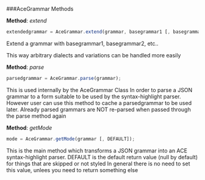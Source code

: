 

###AceGrammar Methods

    


__Method__: *extend*

```javascript
extendedgrammar = AceGrammar.extend(grammar, basegrammar1 [, basegrammar2, ..]);
```

Extend a grammar with basegrammar1, basegrammar2, etc..

This way arbitrary dialects and variations can be handled more easily
        


__Method__: *parse*

```javascript
parsedgrammar = AceGrammar.parse(grammar);
```

This is used internally by the AceGrammar Class
In order to parse a JSON grammar to a form suitable to be used by the syntax-highlight parser.
However user can use this method to cache a parsedgrammar to be used later.
Already parsed grammars are NOT re-parsed when passed through the parse method again
        


__Method__: *getMode*

```javascript
mode = AceGrammar.getMode(grammar [, DEFAULT]);
```

This is the main method which transforms a JSON grammar into an ACE syntax-highlight parser.
DEFAULT is the default return value (null by default) for things that are skipped or not styled
In general there is no need to set this value, unlees you need to return something else
        